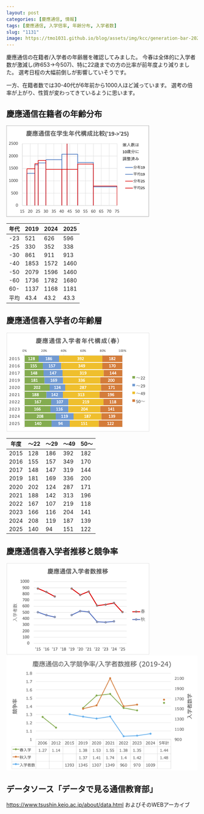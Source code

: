```yaml
---
layout: post
categories: [慶應通信, 情報]
tags: [慶應通信, 入学倍率, 年齢分布, 入学者数]
slug: "1131"
image: https://tmo1031.github.io/blog/assets/img/kcc/generation-bar-2025.png
---
```

慶應通信の在籍者/入学者の年齢層を確認してみました。
今春は全体的に入学者数が激減し(昨653->今507)、特に22歳までの方の比率が前年度より減りました。
選考日程の大幅前倒しが影響していそうです。

一方、在籍者数では30-40代が6年前から1000人ほど減っています。
選考の倍率が上がり、性質が変わってきているように思います。

## 慶應通信在籍者の年齢分布

![在学生年代構成](/assets/img/kcc/generation-hist-2025.png)

| 年代 | 2019 | 2024 | 2025 |
| ---- | ---- | ---- | ---- |
| -23  | 521  | 626  | 596  |
| -25  | 330  | 352  | 338  |
| -30  | 861  | 911  | 913  |
| -40  | 1853 | 1572 | 1460 |
| -50  | 2079 | 1596 | 1460 |
| -60  | 1736 | 1782 | 1680 |
| 60-  | 1137 | 1168 | 1181 |
| 平均 | 43.4 | 43.2 | 43.3 |

## 慶應通信春入学者の年齢層

![入学者年代構成](/assets/img/kcc/generation-bar-2025.png)

| 年度 | 〜22 | 〜29 | 〜49 | 50〜 |
| ---- | ---- | ---- | ---- | ---- |
| 2015 | 128  | 186  | 392  | 182  |
| 2016 | 155  | 157  | 349  | 170  |
| 2017 | 148  | 147  | 319  | 144  |
| 2019 | 181  | 169  | 336  | 200  |
| 2020 | 202  | 124  | 287  | 171  |
| 2021 | 188  | 142  | 313  | 196  |
| 2022 | 167  | 107  | 219  | 118  |
| 2023 | 166  | 116  | 204  | 141  |
| 2024 | 208  | 119  | 187  | 139  |
| 2025 | 140  | 94   | 151  | 122  |

## 慶應通信春入学者推移と競争率
![入学者数推移](/assets/img/kcc/enrollment-2025.png)
![競争率推移](/assets/img/kcc/competition-ratio-2025.png)

## データソース「データで見る通信教育部」
https://www.tsushin.keio.ac.jp/about/data.html
およびそのWEBアーカイブ
